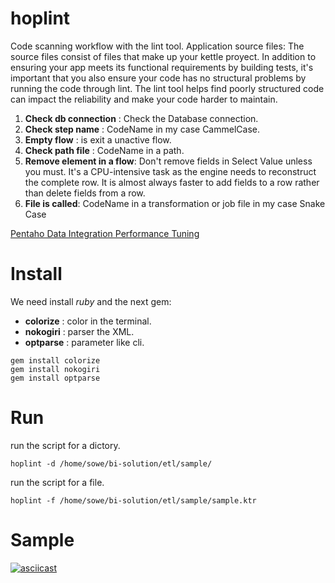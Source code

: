# hoplint
Code scanning workflow with the lint tool. Application source files: The source files consist of files that make up your kettle proyect.
In addition to ensuring your app meets its functional requirements by building tests, it's important that you also ensure your code has no structural problems by running the code through lint. 
The lint tool helps find poorly structured code can impact the reliability  and make your code harder to maintain.

1. **Check db connection** :  Check the Database connection.
2. **Check step name** : CodeName in my case CammelCase.
3. **Empty flow** : is exit a unactive flow.
4. **Check path file** : CodeName in a path.
5. **Remove element in a flow**: Don't remove fields in Select Value unless you must. It's a CPU-intensive task as the engine needs to reconstruct the complete row. It is almost always faster to add fields to a row rather than delete fields from a row.
6. **File is called**: CodeName in a transformation or job file in my case Snake Case


[Pentaho Data Integration Performance Tuning](https://help.pentaho.com/Documentation/8.0/Setup/Administration/Performance_Tuning/040/010)

# Install
We need install *ruby* and the next gem:
* **colorize** : color in the terminal.
* **nokogiri** : parser the XML.
* **optparse** : parameter like cli.

```shell
gem install colorize
gem install nokogiri
gem install optparse
```
# Run
run the script for a dictory.
```shell
hoplint -d /home/sowe/bi-solution/etl/sample/
```
run the script for a file.
```shell
hoplint -f /home/sowe/bi-solution/etl/sample/sample.ktr
```
# Sample

[![asciicast](https://asciinema.org/a/14.png)](https://asciinema.org/connect/4123a870-c2ee-4cec-90e7-1a6052e6360c)
